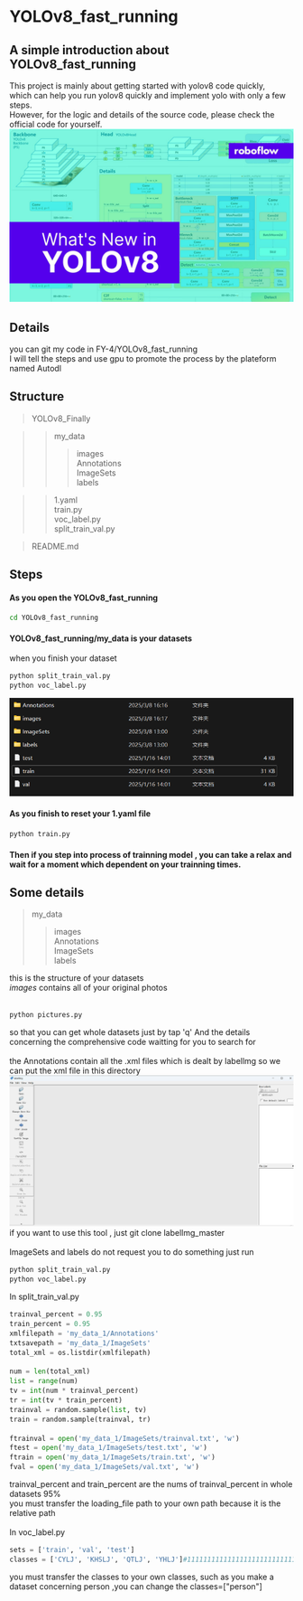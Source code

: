 # YOLOv8_fast_running
## A simple introduction about YOLOv8_fast_running
This project is mainly about getting started with yolov8 code quickly,  <br>
which can help you run yolov8 quickly and implement yolo with only a few steps. <br>
However, for the logic and details of the source code, please check the official code for yourself.
![架构图](images/roboflow_whats_new_in_yolov8.jpg)

## Details
you can git my code in FY-4/YOLOv8_fast_running<br>
I will tell the steps and use gpu to promote the process by the plateform named Autodl

## Structure
>YOLOv8_Finally

>>my_data
>>>images<br>
>>>Annotations<br>
>>>ImageSets<br>
>>>labels<br>

>>1.yaml<br>
>>train.py<br>
>>voc_label.py<br>
>>split_train_val.py<br>

>README.md<br>

## Steps

#### As you open the YOLOv8_fast_running<br>
```Bash
cd YOLOv8_fast_running
```
#### YOLOv8_fast_running/my_data is your datasets
when you finish your dataset<br>
```Bash
python split_train_val.py
python voc_label.py
```
![you will get files after you run the code](images/jiago.png)
#### As you finish to reset your 1.yaml file
```Bash
python train.py
```
#### Then if you step into process of trainning model , you can take a relax and wait for a moment which dependent on your trainning times.

## Some details
>my_data
>>images<br>
>>Annotations<br>
>>ImageSets<br>
>>labels<br>

this is the structure of your datasets<br>*images* contains all of your original photos<br>
<br>
```python
python pictures.py
```
so that you can get whole datasets just by tap 'q' And the details concerning the comprehensive code waitting for you to search for<br>
<br>
the Annotations contain all the .xml files which is dealt by labellmg so we can put the xml file in this directory<br>
![labellmg to get xml](images/lm.png)
if you want to use this tool , just git clone labellmg_master<br>
<br>
ImageSets and labels do not request you to do something just run<br>
```Bash
python split_train_val.py
python voc_label.py
```
In split_train_val.py
```python
trainval_percent = 0.95
train_percent = 0.95
xmlfilepath = 'my_data_1/Annotations'
txtsavepath = 'my_data_1/ImageSets'
total_xml = os.listdir(xmlfilepath)

num = len(total_xml)
list = range(num)
tv = int(num * trainval_percent)
tr = int(tv * train_percent)
trainval = random.sample(list, tv)
train = random.sample(trainval, tr)

ftrainval = open('my_data_1/ImageSets/trainval.txt', 'w')
ftest = open('my_data_1/ImageSets/test.txt', 'w')
ftrain = open('my_data_1/ImageSets/train.txt', 'w')
fval = open('my_data_1/ImageSets/val.txt', 'w')
```
trainval_percent and train_percent are the nums of trainval_percent in whole datasets 95%<br>
you must transfer the loading_file path to your own path because it is the relative path<br>
<br>
In voc_label.py
```python
sets = ['train', 'val', 'test']
classes = ['CYLJ', 'KHSLJ', 'QTLJ', 'YHLJ']#111111111111111111111111111
```
you must transfer the classes to your own classes, such as you make a dataset concerning person ,you can change the classes=["person"]<br>
<br>

